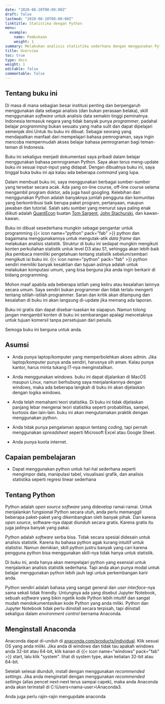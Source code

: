 ```yaml
---
date: "2020-08-20T00:00:00Z"
draft: false
lastmod: "2020-08-20T00:00:00Z"
linktitle: Statistika dengan Python
menu:
  example:
    name: Pembukaan
    weight: 1
summary: Melakukan analisis statistika sederhana dengan menggunakan Python
title: Overview
toc: true
type: docs
weight: 1
editable: false
commentable: false
---
```


## Tentang buku ini
Di masa di mana sebagian besar institusi penting dan berpengaruh menggunakan data sebagai analisis (dan bukan perasaan belaka), skill menggunakan *software* untuk analisis data semakin tinggi peminatnya. Indonesia termasuk negara yang tidak banyak punya *programmer*, padahal belajar *programming* bukan sesuatu yang maha sulit dan dapat dipelajari semenjak dini.Untuk itu buku ini dibuat. Sebagai seorang yang mendapatkan manfaat dari mempelajari bahasa pemrograman, saya ingin mencoba mempermudah akses belajar bahasa pemrograman bagi teman-teman di Indonesia.

Buku ini sekaligus menjadi dokumentasi saya pribadi dalam belajar menggunakan bahasa pemrograman Python. Saya akan terus meng-update buku ini sesuai input-input yang didapat. Dengan dibuatnya buku ini, saya tinggal buka buku ini aja kalau ada beberapa *command* yang lupa.

Dalam membuat buku ini, saya menggunakan berbagai sumber-sumber yang tersebar secara acak. Ada yang on-line course, off-line course selama mengambil program doktor, ada juga hasil googling. Kelebihan dari menggunakan Python adalah banyaknya jumlah pengguna dan komunitas yang berkontribusi baik berupa paket program, pertanyaan, maupun jawaban dan tutorial. Salah satu sumber yang menurut saya paling enak diikuti adalah [QuantEcon](https://quantecon.org/) buatan [Tom Sargent](http://www.tomsargent.com/), [John Stachurski](https://johnstachurski.net/), dan kawan-kawan.

Buku ini dibuat sesederhana mungkin sebagai pengantar untuk programming {{< icon name="python" pack="fab" >}} python dan bagaimana menggunakannya untuk mengutak-atik *data frame* dan melakukan analisis statistik. Struktur di buku ini sedapat mungkin mengikuti konten perkuliahan statistik untuk level D3 atau S1, sehingga akan lebih baik jika pembaca memiliki pengetahuan tentang statistik sebelum/sembari mengikuti isi buku ini. {{< icon name="python" pack="fab" >}} python sendiri memiliki banyak kesaktian dan tujuan aslinya adalah untuk melakukan komputasi umum, yang bisa berguna jika anda ingin berkarir di bidang programming. 

Mohon maaf apabila ada beberapa istilah yang keliru atau kesalahan lainnya secara umum. Saya sendiri bukan programmer dan tidak terlalu mengerti tentang istilah-istilah programmer. Saran dan kritik akan ditampung dan kesalahan di buku ini akan langsung di-update jika memang ada laporan.

Buku ini gratis dan dapat disebar-luaskan ke siapapun. Namun tolong jangan mengambil konten di buku ini sembarangan apalagi mencetaknya untuk tujuan komersil tanpa persetujuan dari penulis.

Semoga buku ini berguna untuk anda.

## Asumsi
- Anda punya laptop/komputer yang memperbolehkan akses admin. Jika laptop/komputer punya anda sendiri, harusnya sih aman. Kalau punya kantor, harus minta tukang IT-nya menginstallkan.

- Anda menggunakan windows. buku ini dapat dijalankan di MacOS maupun Linux, namun berhubung saya menjalankannya dengan windows, maka ada beberapa langkah di buku ini akan dijelaskan dengan logika windows.

- Anda telah memahami teori statistika. Di buku ini tidak dijelaskan panjang lebar mengenai teori statistika seperti probabilitas, sampel, kurtosis dan lain-lain. buku ini akan mengutamakan praktik dengan menggunakan python.

- Anda tidak punya pengalaman apapun tentang *coding*, tapi pernah menggunakan *spreadsheet* seperti Microsoft Excel atau Google Sheet.

- Anda punya kuota internet.

## Capaian pembelajaran
- Dapat menggunakan python untuk hal-hal sederhana seperti mengimpor data, manipulasi tabel, visualisasi grafik, dan analisis statistika seperti regresi linear sederhana

## Tentang Python
Python adalah *open source software* yang didevelop ramai-ramai. Untuk menjalankan fungsional Python secara utuh, anda perlu memanggil beberapa paket-paket yang dikembangkan oleh banyak pihak. Dan karena *open source*, software-nya dapat diunduh secara gratis. Karena gratis itu juga jadinya banyak yang pakai.

Python adalah *software* serba bisa. Tidak secara spesial didesain untuk analisis statistik. Karena itu bahasa python agak kurang intuitif untuk statistisi. Namun demikian, skill python justru banyak yang cari karena pengguna python bisa menggunakan skill-nya tidak hanya untuk statistik.

Di buku ini, anda hanya akan mempelajari python yang esensial untuk menjalankan analisis statistik sederhana. Tapi anda akan punya modal untuk belajar menggunakan python lebih jauh lagi untuk perkembangan karir anda.

Python sendiri adalah bahasa yang sangat general dan *user interface*-nya sama sekali tidak friendly. Untungnya ada yang disebut Jupyter Notebook, sebuah *software* yang bikin ngetik kode Python lebih intuitif dan sangat mudah mendokumentasikan kode Python yang anda miliki. Python dan Jupyter Notebook tidak perlu diinstall secara terpisah, tapi diinstall sekaligus dalam *environment control* bernama Anaconda.

## Menginstall Anaconda
Anaconda dapat di-unduh di [anaconda.com/products/individual](https://www.anaconda.com/products/individual). Klik sesuai OS yang anda miliki. Jika anda di windows dan tidak tau apakah windows anda 32-bit atau 64-bit, klik kanan di {{< icon name="windows" pack="fab" >}} start, lalu klik "system". lihat di system type, akan keliatan 32-bit atau 64-bit.

Setelah selesai diunduh, install dengan menggunakan *recommended settings*. Jika anda menginstall dengan menggunakan *recommended settings* (alias pencet next-next terus sampai capek), maka anda Anaconda anda akan terinstall di C:\Users\<nama-user>\Anaconda3.

Anda juga perlu rajin-rajin mengupdate anaconda